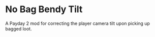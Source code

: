 # No Bag Bendy Tilt
A Payday 2 mod for correcting the player camera tilt upon picking up bagged loot.
